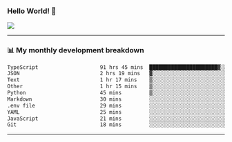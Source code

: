### Hello World! 👋

<a>
  <img align="center" src="https://github-readme-stats.vercel.app/api?username=megatunger&count_private=true&include_all_commits=true&bg_color=30,56CCF2,2F80ED&title_color=fff&text_color=fff" />
</a>

------
### 📊 My monthly development breakdown

<!--START_SECTION:waka-->

```txt
TypeScript                    91 hrs 45 mins  ██████████████████████▓░░   91.12 %
JSON                          2 hrs 19 mins   ▓░░░░░░░░░░░░░░░░░░░░░░░░   02.31 %
Text                          1 hr 17 mins    ▒░░░░░░░░░░░░░░░░░░░░░░░░   01.29 %
Other                         1 hr 15 mins    ▒░░░░░░░░░░░░░░░░░░░░░░░░   01.24 %
Python                        45 mins         ▒░░░░░░░░░░░░░░░░░░░░░░░░   00.76 %
Markdown                      30 mins         ░░░░░░░░░░░░░░░░░░░░░░░░░   00.51 %
.env file                     29 mins         ░░░░░░░░░░░░░░░░░░░░░░░░░   00.49 %
YAML                          25 mins         ░░░░░░░░░░░░░░░░░░░░░░░░░   00.42 %
JavaScript                    21 mins         ░░░░░░░░░░░░░░░░░░░░░░░░░   00.36 %
Git                           18 mins         ░░░░░░░░░░░░░░░░░░░░░░░░░   00.30 %
```

<!--END_SECTION:waka-->

------
